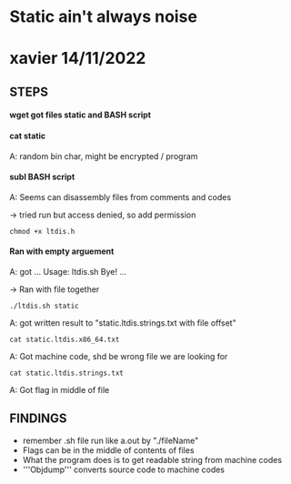 # Static ain't always noise

# xavier 14/11/2022

## STEPS
#### wget got files static and BASH script

#### cat static
A: random bin char, might be encrypted / program

#### subl BASH script
A: Seems can disassembly files from comments and codes

-> tried run but access denied, so add permission
```
chmod +x ltdis.h
```

#### Ran with empty arguement
A: got ... Usage: ltdis.sh <program-file> Bye! ...

-> Ran with file together
```
./ltdis.sh static 
```
A: got written result to "static.ltdis.strings.txt with file offset"

```
cat static.ltdis.x86_64.txt 
```
A: Got machine code, shd be wrong file we are looking for

```
cat static.ltdis.strings.txt
```
A: Got flag in middle of file


## FINDINGS
- remember .sh file run like a.out by "./fileName"
- Flags can be in the middle of contents of files
- What the program does is to get readable string from machine codes
- '''Objdump''' converts source code to machine codes